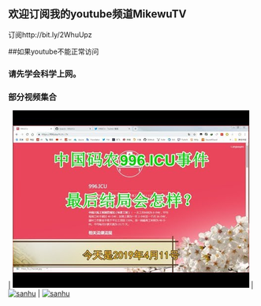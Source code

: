 ## 欢迎订阅我的youtube频道MikewuTV
订阅http://bit.ly/2WhuUpz



##如果youtube不能正常访问
### 请先学会科学上网。

### 部分视频集合





| [![996结局](image/6a7067.jpeg)](https://www.youtube.com/embed/NuP_iOCEocg) | [![sanhu](image/gushihult.jpeg)](https://www.youtube.com/watch?v=Qi32LRFolew) |
[![sanhu](image/gushihult.jpeg)](https://www.youtube.com/watch?v=Qi32LRFolew)
